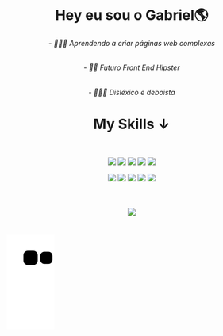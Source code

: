 ### <h1 align="center" >Hey eu sou o Gabriel🌎</h1>


<h6 align="center" >- 👩🏻‍💻 Aprendendo a criar páginas web complexas</h6>
<h6 align="center" >- 🧔🏻 Futuro Front End Hipster</h6>
<h6 align="center" >- 🧘🏻‍♂️ Disléxico e deboista</h6>

<h1 align="center"> My Skills ↓</h1>
<div style="display: inline_block"><br>
<p align="center">
<img src="https://img.shields.io/badge/GitHub-100000?style=for-the-badge&logo=github&logoColor=white"/>
<img src="https://img.shields.io/badge/HTML5-E34F26?style=for-the-badge&logo=html5&logoColor=white" /> 
<img src="https://img.shields.io/badge/CSS3-1572B6?style=for-the-badge&logo=css3&logoColor=white" />
<img src="https://img.shields.io/badge/JavaScript-F7DF1E?style=for-the-badge&logo=javascript&logoColor=black" /> 
<img src="https://img.shields.io/badge/Bootstrap-563D7C?style=for-the-badge&logo=bootstrap&logoColor=white"></p> 
<p align="center">
<img src="https://img.shields.io/badge/MySQL-00000F?style=for-the-badge&logo=mysql&logoColor=white"> 
<img src="https://img.shields.io/badge/Docker-2496ED?style=for-the-badge&logo=docker&logoColor=white"> 
<img src="https://img.shields.io/badge/Python-14354C?style=for-the-badge&logo=python&logoColor=white">
<img src="https://img.shields.io/badge/Git-E34F26?style=for-the-badge&logo=git&logoColor=white">
<img src="https://img.shields.io/badge/jQuery-0769AD?style=for-the-badge&logo=jquery&logoColor=white"></p>
</div>                         

<h1 align="center"><img src="https://giffiles.alphacoders.com/297/2970.gif"></h1>

##

<div>
 
 ![Snake animation](https://github.com/rafaballerini/rafaballerini/blob/output/github-contribution-grid-snake.svg)

</div>
